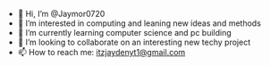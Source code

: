 - 👋 Hi, I’m @Jaymor0720
- 👀 I’m interested in computing and leaning new ideas and methods
- 🌱 I’m currently learning computer science and pc building
- 💞️ I’m looking to collaborate on an interesting new techy project
- 📫 How to reach me: itzjaydenyt1@gmail.com

<!---
Jaymor0720/Jaymor0720 is a ✨ special ✨ repository because its `README.md` (this file) appears on your GitHub profile.
You can click the Preview link to take a look at your changes.
--->
